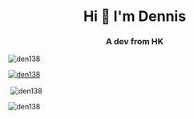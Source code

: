 <h1 align="center">Hi 👋 I'm Dennis</h1>
<h3 align="center">A dev from HK</h3>

<p align="left"> <img src="https://komarev.com/ghpvc/?username=den138&label=Profile%20views&color=0e75b6&style=flat" alt="den138" /> </p>

<p align="left"> <a href="https://github.com/ryo-ma/github-profile-trophy"><img src="https://github-profile-trophy.vercel.app/?username=den138" alt="den138" /></a> </p>

<p>&nbsp;<img align="center" src="https://github-readme-stats.vercel.app/api?username=den138&show_icons=true&locale=en" alt="den138" /></p>

<p><img align="center" src="https://github-readme-streak-stats.herokuapp.com/?user=den138&" alt="den138" /></p>
